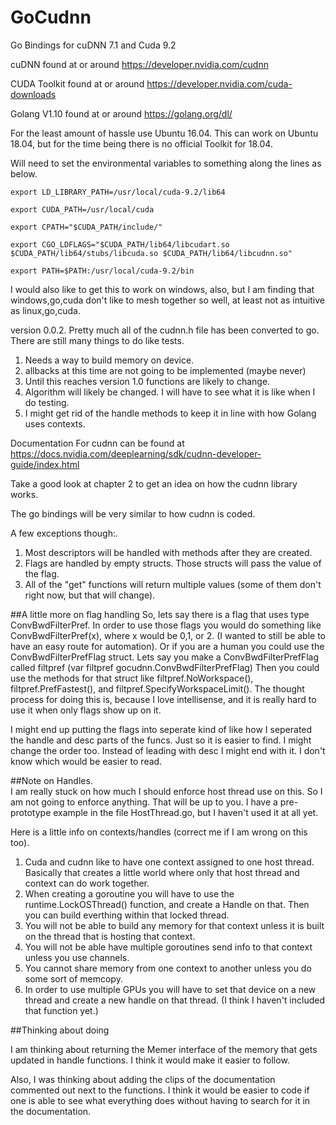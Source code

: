 # GoCudnn
Go Bindings for cuDNN 7.1 and Cuda 9.2

cuDNN found at or around https://developer.nvidia.com/cudnn

CUDA Toolkit found at or around https://developer.nvidia.com/cuda-downloads

Golang V1.10 found at or around  https://golang.org/dl/


For the least amount of hassle use Ubuntu 16.04.  This can work on Ubuntu 18.04, but for the time being there is no official Toolkit for 18.04.


Will need to set the environmental variables to something along the lines as below.  

```
export LD_LIBRARY_PATH=/usr/local/cuda-9.2/lib64

export CUDA_PATH=/usr/local/cuda

export CPATH="$CUDA_PATH/include/"

export CGO_LDFLAGS="$CUDA_PATH/lib64/libcudart.so $CUDA_PATH/lib64/stubs/libcuda.so $CUDA_PATH/lib64/libcudnn.so"

export PATH=$PATH:/usr/local/cuda-9.2/bin
```

I would also like to get this to work on windows, also, but I am finding that windows,go,cuda don't like to mesh together so well, at least not as intuitive as linux,go,cuda.

version 0.0.2.
Pretty much all of the cudnn.h file has been converted to go.  There are still many things to do like tests.


1. Needs a way to build memory on device.  
2. allbacks at this time are not going to be implemented (maybe never)
3. Until this reaches version 1.0 functions are likely to change.  
4. Algorithm will likely be changed.  I will have to see what it is like when I do testing. 
5. I might get rid of the handle methods to keep it in line with how Golang uses contexts. 

Documentation For cudnn can be found at https://docs.nvidia.com/deeplearning/sdk/cudnn-developer-guide/index.html

Take a good look at chapter 2 to get an idea on how the cudnn library works.

The go bindings will be very similar to how cudnn is coded.

A few exceptions though:.  
1. Most descriptors will be handled with methods after they are created.
2. Flags are handled by empty structs. Those structs will pass the value of the flag.  
3. All of the "get" functions will return multiple values (some of them don't right now, but that will change).

##A little more on flag handling
So, lets say there is a flag that uses type ConvBwdFilterPref. In order to use those flags you would do something like ConvBwdFilterPref(x), where x would be 0,1, or 2. (I wanted to still be able to have an easy route for automation). Or if you are a human you could use the ConvBwdFilterPrefFlag struct. Lets say you make a ConvBwdFilterPrefFlag called  filtpref (var filtpref gocudnn.ConvBwdFilterPrefFlag) Then you could use the methods for that struct like filtpref.NoWorkspace(), filtpref.PrefFastest(), and filtpref.SpecifyWorkspaceLimit().  The thought process for doing this is, because I love intellisense, and it is really hard to use it when only flags show up on it.

I might end up putting the flags into seperate kind of like how I seperated the handle and desc parts of the funcs.  Just so it is easier to find. I might change the order too.  Instead of leading with desc I might end with it.  I don't know which would be easier to read.  


##Note on Handles.  
I am really stuck on how much I should enforce host thread use on this. So I am not going to enforce anything. That will be up to you.  I have a pre-prototype example in the file HostThread.go, but I haven't used it at all yet.  

Here is a little info on contexts/handles (correct me if I am wrong on this too).  
1. Cuda and cudnn like to have one context assigned to one host thread.  Basically that creates a little world where only that host thread and context can do work together. 
2. When creating a goroutine you will have to use the runtime.LockOSThread() function, and create a Handle on that. Then you can build everthing within that locked thread.
3. You will not be able to build any memory for that context unless it is built on the thread that is hosting that context. 
4. You will not be able have multiple goroutines send info to that context unless you use channels.   
5. You cannot share memory from one context to another unless you do some sort of memcopy.   
6. In order to use multiple GPUs you will have to set that device on a new thread and create a new handle on that thread. (I think I haven't included that    function yet.)

##Thinking about doing

I am thinking about returning the Memer interface of the memory that gets updated in handle functions. I think it would make it easier to follow.

Also, I was thinking about adding the clips of the documentation commented out next to the functions. I think it would be easier to code if one is able to see what everything does without having to search for it in the documentation.  






